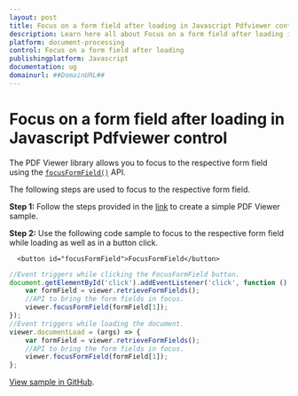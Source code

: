 ```yaml
---
layout: post
title: Focus on a form field after loading in Javascript Pdfviewer control | Syncfusion
description: Learn here all about Focus on a form field after loading in Syncfusion Javascript Pdfviewer control of Syncfusion Essential JS 2 and more.
platform: document-processing
control: Focus on a form field after loading
publishingplatform: Javascript
documentation: ug
domainurl: ##DomainURL##
---
```


# Focus on a form field after loading in Javascript Pdfviewer control

The PDF Viewer library allows you to focus to the respective form field using the [`focusFormField()`](https://ej2.syncfusion.com/documentation/api/pdfviewer/#focusformfield) API.

The following steps are used to focus to the respective form field.

**Step 1:** Follow the steps provided in the [link](https://help.syncfusion.com/document-processing/pdf/pdf-viewer/javascript-es5/getting-started/) to create a simple PDF Viewer sample.

**Step 2:** Use the following code sample to focus to the respective form field while loading as well as in a button click.

```
  <button id="focusFormField">FocusFormField</button>
```

```ts
//Event triggers while clicking the FocusFormField button.
document.getElementById('click').addEventListener('click', function () {
    var formField = viewer.retrieveFormFields();
    //API to bring the form fields in focus.
    viewer.focusFormField(formField[1]);
});
//Event triggers while loading the document.
viewer.documentLoad = (args) => {
    var formField = viewer.retrieveFormFields();
    //API to bring the form fields in focus.
    viewer.focusFormField(formField[1]);
};
```

[View sample in GitHub](https://github.com/SyncfusionExamples/javascript-pdf-viewer-examples/tree/master/Form%20Fields/Focusing%20the%20form%20fields%20while%20loading).